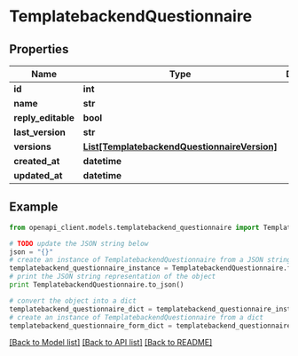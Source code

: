 # TemplatebackendQuestionnaire


## Properties

Name | Type | Description | Notes
------------ | ------------- | ------------- | -------------
**id** | **int** |  | [optional] 
**name** | **str** |  | [optional] 
**reply_editable** | **bool** |  | [optional] 
**last_version** | **str** |  | [optional] 
**versions** | [**List[TemplatebackendQuestionnaireVersion]**](TemplatebackendQuestionnaireVersion.md) |  | [optional] 
**created_at** | **datetime** |  | [optional] 
**updated_at** | **datetime** |  | [optional] 

## Example

```python
from openapi_client.models.templatebackend_questionnaire import TemplatebackendQuestionnaire

# TODO update the JSON string below
json = "{}"
# create an instance of TemplatebackendQuestionnaire from a JSON string
templatebackend_questionnaire_instance = TemplatebackendQuestionnaire.from_json(json)
# print the JSON string representation of the object
print TemplatebackendQuestionnaire.to_json()

# convert the object into a dict
templatebackend_questionnaire_dict = templatebackend_questionnaire_instance.to_dict()
# create an instance of TemplatebackendQuestionnaire from a dict
templatebackend_questionnaire_form_dict = templatebackend_questionnaire.from_dict(templatebackend_questionnaire_dict)
```
[[Back to Model list]](../README.md#documentation-for-models) [[Back to API list]](../README.md#documentation-for-api-endpoints) [[Back to README]](../README.md)


